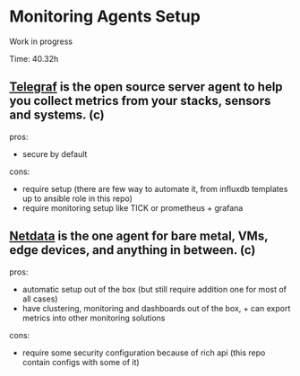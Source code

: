 # Monitoring Agents Setup

Work in progress

Time: 40.32h

## [Telegraf](https://www.influxdata.com/time-series-platform/telegraf/) is the open source server agent to help you collect metrics from your stacks, sensors and systems. (c)
pros:
- secure by default

cons:
- require setup (there are few way to automate it, from influxdb templates up to ansible role in this repo)
- require monitoring setup like TICK or prometheus + grafana

## [Netdata](https://www.netdata.cloud/agent/) is the one agent for bare metal, VMs, edge devices, and anything in between. (c)

pros:
- automatic setup out of the box (but still require addition one for most of all cases)
- have clustering, monitoring and dashboards out of the box, + can export metrics into other monitoring solutions

cons:
- require some security configuration because of rich api (this repo contain configs with some of it)
